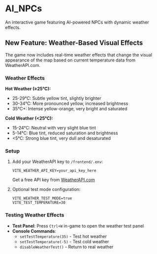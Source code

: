 # AI_NPCs

An interactive game featuring AI-powered NPCs with dynamic weather effects.

## New Feature: Weather-Based Visual Effects

The game now includes real-time weather effects that change the visual appearance of the map based on current temperature data from WeatherAPI.com.

### Weather Effects

**Hot Weather (≥25°C):**
- 25-29°C: Subtle yellow tint, slightly brighter
- 30-34°C: More pronounced yellow, increased brightness  
- 35°C+: Intense yellow-orange, very bright and saturated

**Cold Weather (<25°C):**
- 15-24°C: Neutral with very slight blue tint
- 5-14°C: Blue tint, reduced saturation and brightness
- <5°C: Strong blue tint, very dull and desaturated

### Setup

1. Add your WeatherAPI key to `/frontend/.env`:
   ```
   VITE_WEATHER_API_KEY=your_api_key_here
   ```
   Get a free API key from [WeatherAPI.com](https://www.weatherapi.com/)

2. Optional test mode configuration:
   ```
   VITE_WEATHER_TEST_MODE=true
   VITE_TEST_TEMPERATURE=30
   ```

### Testing Weather Effects

- **Test Panel**: Press `Ctrl+W` in-game to open the weather test panel
- **Console Commands**: 
  - `setTestTemperature(35)` - Test hot weather
  - `setTestTemperature(-5)` - Test cold weather  
  - `disableWeatherTest()` - Return to real weather

